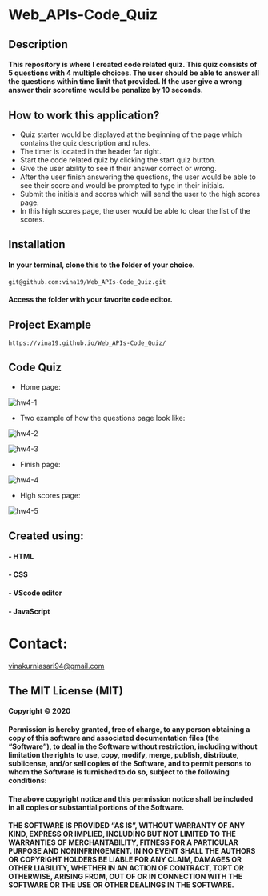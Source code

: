 # Web_APIs-Code_Quiz
## Description
#### This repository is where I created code related quiz. This quiz consists of 5 questions with 4 multiple choices. The user should be able to answer all the questions within time limit that provided. If the user give a wrong answer their scoretime would be penalize by 10 seconds.

## How to work this application?
* Quiz starter would be displayed at the beginning of the page which contains the quiz description and rules.
* The timer is located in the header far right.
* Start the code related quiz by clicking the start quiz button.
* Give the user ability to see if their answer correct or wrong.
* After the user finish answering the questions, the user would be able to see their score and would be prompted to type in their initials.
* Submit the initials and scores which will send the user to the high scores page.
* In this high scores page, the user would be able to clear the list of the scores.

## Installation
#### In your terminal, clone this to the folder of your choice.

    git@github.com:vina19/Web_APIs-Code_Quiz.git

#### Access the folder with your favorite code editor.

## Project Example

    https://vina19.github.io/Web_APIs-Code_Quiz/

## Code Quiz
* Home page:

![hw4-1](https://user-images.githubusercontent.com/46719712/97091294-92954800-1600-11eb-9b52-c68a572ca224.png)

* Two example of how the questions page look like:

![hw4-2](https://user-images.githubusercontent.com/46719712/97097440-77e1c400-163e-11eb-80fb-ffc92b9207ec.png)

![hw4-3](https://user-images.githubusercontent.com/46719712/97097445-7912f100-163e-11eb-9929-0e1057f0e5ab.png)


* Finish page:

![hw4-4](https://user-images.githubusercontent.com/46719712/97097446-7adcb480-163e-11eb-981b-fb6b56d58fac.png)


* High scores page:

![hw4-5](https://user-images.githubusercontent.com/46719712/97097447-7c0de180-163e-11eb-8f57-12fcdb2b1c37.png)

## Created using:
#### - HTML
#### - CSS
#### - VScode editor
#### - JavaScript

# Contact:
vinakurniasari94@gmail.com

## The MIT License (MIT)
#### Copyright © 2020 <Vina Kurniasari>

#### Permission is hereby granted, free of charge, to any person obtaining a copy of this software and associated documentation files (the “Software”), to deal in the Software without restriction, including without limitation the rights to use, copy, modify, merge, publish, distribute, sublicense, and/or sell copies of the Software, and to permit persons to whom the Software is furnished to do so, subject to the following conditions:

#### The above copyright notice and this permission notice shall be included in all copies or substantial portions of the Software.

#### THE SOFTWARE IS PROVIDED “AS IS”, WITHOUT WARRANTY OF ANY KIND, EXPRESS OR IMPLIED, INCLUDING BUT NOT LIMITED TO THE WARRANTIES OF MERCHANTABILITY, FITNESS FOR A PARTICULAR PURPOSE AND NONINFRINGEMENT. IN NO EVENT SHALL THE AUTHORS OR COPYRIGHT HOLDERS BE LIABLE FOR ANY CLAIM, DAMAGES OR OTHER LIABILITY, WHETHER IN AN ACTION OF CONTRACT, TORT OR OTHERWISE, ARISING FROM, OUT OF OR IN CONNECTION WITH THE SOFTWARE OR THE USE OR OTHER DEALINGS IN THE SOFTWARE.
